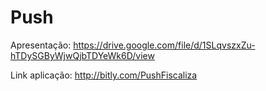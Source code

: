 # Push
Apresentação:
https://drive.google.com/file/d/1SLqvszxZu-hTDySGByWjwQjbTDYeWk6D/view

Link aplicação:
http://bitly.com/PushFiscaliza

